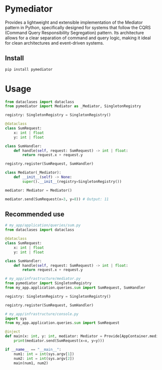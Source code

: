 # Pymediator

Provides a lightweight and extensible implementation of the Mediator pattern in Python, specifically designed for systems that follow the CQRS (Command Query Responsibility Segregation) pattern. Its architecture allows for a clear separation of command and query logic, making it ideal for clean architectures and event-driven systems.

## Install
```bash
pip install pymediator
```

# Usage
```python
from dataclases import dataclass
from pymediator import Mediator as _Mediator, SingletonRegistry

registry: SingletonRegistry = SingletonRegistry()

@dataclass
class SumRequest:
    x: int | float
    y: int | float

class SumHandler:
    def handle(self, request: SumRequest) -> int | float:
        return request.x + request.y

registry.register(SumRequest, SumHandler)

class Mediator(_Mediator):
    def __init__(self) -> None:
        super().__init__(registry=SingletonRegistry())

mediator: Mediator = Mediator()

mediator.send(SumRequest(x=3, y=8)) # Output: 11
```

## Recommended use
```python
# my_app/application/queries/sum.py
from dataclases import dataclass

@dataclass
class SumRequest:
    x: int | float
    y: int | float

class SumHandler:
    def handle(self, request: SumRequest) -> int | float:
        return request.x + request.y
```

```python
# my_app/infrastructure/mediator.py
from pymediator import SingletonRegistry
from my_app.application.queries.sum import SumRequest, SumHandler

registry: SingletonRegistry = SingletonRegistry()

registry.register(SumRequest, SumHandler)
```

```python
# my_app/infrastructure/console.py
import sys
from my_app.application.queries.sum import SumRequest

@inject
def main(x: int, y: int, mediator: Mediator = Provide[AppContainer.mediator]) -> None:
    print(mediator.send(SumRequest(x=x, y=y)))

if __name__ == "__main__":
    num1: int = int(sys.argv[1])
    num2: int = int(sys.argv[2])
    main(num1, num2)
```
